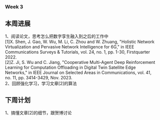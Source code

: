 ### Week 3
## 本周进展
1、阅读论文，思考怎么把数字孪生融入到之后的工作中  
[1]X. Shen, J. Gao, W. Wu, M. Li, C. Zhou and W. Zhuang, "Holistic Network Virtualization and Pervasive Network Intelligence for 6G," in IEEE Communications Surveys & Tutorials, vol. 24, no. 1, pp. 1-30, Firstquarter 2022.  
[2]Z. Ji, S. Wu and C. Jiang, "Cooperative Multi-Agent Deep Reinforcement Learning for Computation Offloading in Digital Twin Satellite Edge Networks," in IEEE Journal on Selected Areas in Communications, vol. 41, no. 11, pp. 3414-3429, Nov. 2023.  
2、回顾强化学习，学习文章[2]的算法  
## 下周计划
1、搞懂文章[2]的细节，跟贺博讨论
